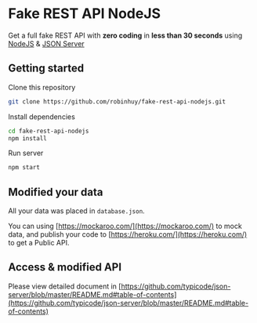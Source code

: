 # Fake REST API NodeJS

Get a full fake REST API with __zero coding__ in __less than 30 seconds__ using [NodeJS](https://nodejs.org/en/) & [JSON Server](https://github.com/typicode/json-server)

## Getting started

Clone this repository

```bash
git clone https://github.com/robinhuy/fake-rest-api-nodejs.git
```

Install dependencies

```bash
cd fake-rest-api-nodejs
npm install
```

Run server

```bash
npm start
```

## Modified your data

All your data was placed in `database.json`. 

You can using [https://mockaroo.com/](https://mockaroo.com/) to mock data, and publish your code to [https://heroku.com/](https://heroku.com/) to get a Public API.

## Access & modified API

Please view detailed document in [https://github.com/typicode/json-server/blob/master/README.md#table-of-contents](https://github.com/typicode/json-server/blob/master/README.md#table-of-contents)

